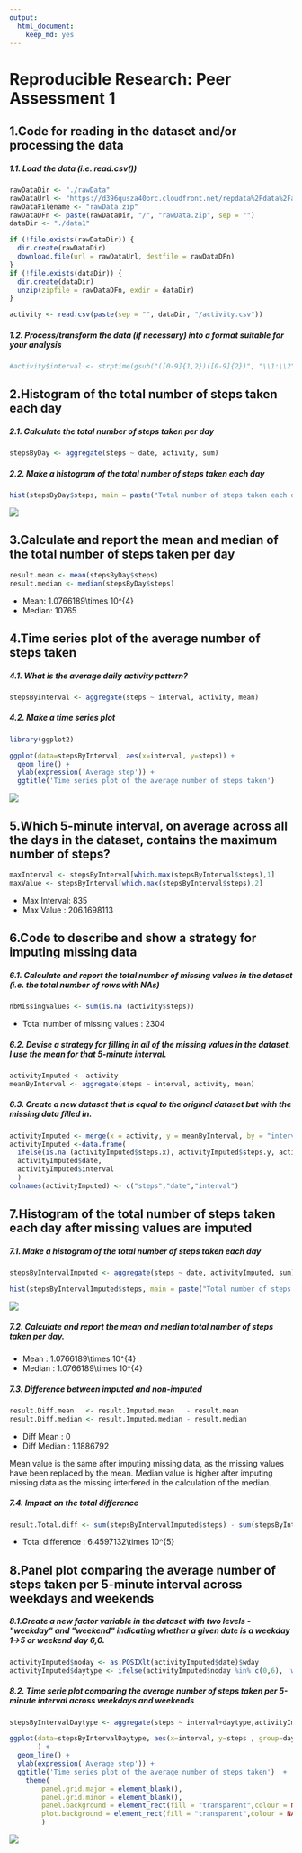```yaml
---
output: 
  html_document: 
    keep_md: yes
---
```

# Reproducible Research: Peer Assessment 1

## 1.Code for reading in the dataset and/or processing the data

##### 1.1. Load the data (i.e. read.csv())


```r
rawDataDir <- "./rawData"
rawDataUrl <- "https://d396qusza40orc.cloudfront.net/repdata%2Fdata%2Factivity.zip"
rawDataFilename <- "rawData.zip"
rawDataDFn <- paste(rawDataDir, "/", "rawData.zip", sep = "")
dataDir <- "./data1"

if (!file.exists(rawDataDir)) {
  dir.create(rawDataDir)
  download.file(url = rawDataUrl, destfile = rawDataDFn)
}
if (!file.exists(dataDir)) {
  dir.create(dataDir)
  unzip(zipfile = rawDataDFn, exdir = dataDir)
}

activity <- read.csv(paste(sep = "", dataDir, "/activity.csv"))
```


##### 1.2. Process/transform the data (if necessary) into a format suitable for your analysis


```r
#activity$interval <- strptime(gsub("([0-9]{1,2})([0-9]{2})", "\\1:\\2", activity$interval), format='%H:%M')
```

## 2.Histogram of the total number of steps taken each day


##### 2.1. Calculate the total number of steps taken per day

```r
stepsByDay <- aggregate(steps ~ date, activity, sum)
```

##### 2.2. Make a histogram of the total number of steps taken each day



```r
hist(stepsByDay$steps, main = paste("Total number of steps taken each day"), col="blue", xlab="Number of Steps")
```

![](Reproducible_Research_Project_1_files/figure-html/unnamed-chunk-4-1.png)<!-- -->

## 3.Calculate and report the mean and median of the total number of steps taken per day


```r
result.mean <- mean(stepsByDay$steps)
result.median <- median(stepsByDay$steps)
```

* Mean: 1.0766189\times 10^{4}
* Median:  10765

## 4.Time series plot of the average number of steps taken

##### 4.1. What is the average daily activity pattern?



```r
stepsByInterval <- aggregate(steps ~ interval, activity, mean)
```

##### 4.2.  Make a time series plot


```r
library(ggplot2)

ggplot(data=stepsByInterval, aes(x=interval, y=steps)) +
  geom_line() +
  ylab(expression('Average step')) +
  ggtitle('Time series plot of the average number of steps taken')  
```

![](Reproducible_Research_Project_1_files/figure-html/unnamed-chunk-7-1.png)<!-- -->


## 5.Which 5-minute interval, on average across all the days in the dataset, contains the maximum number of steps?


```r
maxInterval <- stepsByInterval[which.max(stepsByInterval$steps),1]
maxValue <- stepsByInterval[which.max(stepsByInterval$steps),2]
```

* Max Interval: 835
* Max Value   :  206.1698113

## 6.Code to describe and show a strategy for imputing missing data

##### 6.1. Calculate and report the total number of missing values in the dataset (i.e. the total number of rows with NAs)


```r
nbMissingValues <- sum(is.na (activity$steps)) 
```

* Total number of missing values   :  2304

##### 6.2. Devise a strategy for filling in all of the missing values in the dataset. I use the mean for  that 5-minute interval.


```r
activityImputed <- activity
meanByInterval <- aggregate(steps ~ interval, activity, mean)
```

##### 6.3. Create a new dataset that is equal to the original dataset but with the missing data filled in.


```r
activityImputed <- merge(x = activity, y = meanByInterval, by = "interval", all.x = TRUE)
activityImputed <-data.frame(
  ifelse(is.na (activityImputed$steps.x), activityImputed$steps.y, activityImputed$steps.x) ,
  activityImputed$date,
  activityImputed$interval
  )
colnames(activityImputed) <- c("steps","date","interval")
```

## 7.Histogram of the total number of steps taken each day after missing values are imputed

##### 7.1. Make a histogram of the total number of steps taken each day 


```r
stepsByIntervalImputed <- aggregate(steps ~ date, activityImputed, sum)

hist(stepsByIntervalImputed$steps, main = paste("Total number of steps taken each day"), col="blue", xlab="Number of Steps")
```

![](Reproducible_Research_Project_1_files/figure-html/unnamed-chunk-12-1.png)<!-- -->


##### 7.2. Calculate and report the mean and median total number of steps taken per day. 



* Mean              :  1.0766189\times 10^{4}
* Median            :  1.0766189\times 10^{4}


##### 7.3. Difference between imputed and non-imputed


```r
result.Diff.mean   <- result.Imputed.mean   - result.mean
result.Diff.median <- result.Imputed.median - result.median
```

* Diff Mean         :  0
* Diff Median       :  1.1886792

Mean value is the same after imputing missing data, as the missing values have been replaced by the mean.
Median value is higher after imputing missing data as the missing interfered in the calculation of the median.

##### 7.4. Impact on the total difference


```r
result.Total.diff <- sum(stepsByIntervalImputed$steps) - sum(stepsByInterval$steps)
```

* Total difference  :  6.4597132\times 10^{5}

## 8.Panel plot comparing the average number of steps taken per 5-minute interval across weekdays and weekends

##### 8.1.Create a new factor variable in the dataset with two levels - "weekday" and "weekend" indicating whether a given date is a weekday 1->5 or weekend day 6,0.


```r
activityImputed$noday <- as.POSIXlt(activityImputed$date)$wday
activityImputed$daytype <- ifelse(activityImputed$noday %in% c(0,6), 'weekend', 'weekday')
```

##### 8.2. Time serie plot comparing the average number of steps taken per 5-minute interval across weekdays and weekends



```r
stepsByIntervalDaytype <- aggregate(steps ~ interval+daytype,activityImputed, mean)

ggplot(data=stepsByIntervalDaytype, aes(x=interval, y=steps , group=daytype, colour=daytype   )
       ) +
  geom_line() +
  ylab(expression('Average step')) +
  ggtitle('Time series plot of the average number of steps taken')  +
    theme(
        panel.grid.major = element_blank(), 
        panel.grid.minor = element_blank(),
        panel.background = element_rect(fill = "transparent",colour = NA),
        plot.background = element_rect(fill = "transparent",colour = NA)
        )
```

![](Reproducible_Research_Project_1_files/figure-html/unnamed-chunk-17-1.png)<!-- -->



